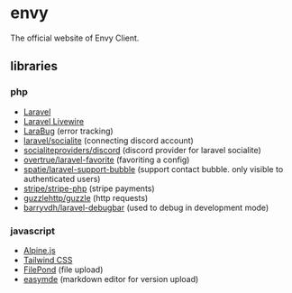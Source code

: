 # envy
The official website of Envy Client.

## libraries

### php
- [Laravel](https://laravel.com)
- [Laravel Livewire](https://laravel-livewire.com)
- [LaraBug](https://www.larabug.com) (error tracking)
- [laravel/socialite](https://laravel.com/docs/8.x/socialite) (connecting discord account)
- [socialiteproviders/discord](https://github.com/SocialiteProviders/Discord) (discord provider for laravel socialite)
- [overtrue/laravel-favorite](https://github.com/overtrue/laravel-favorite) (favoriting a config)
- [spatie/laravel-support-bubble](https://github.com/spatie/laravel-support-bubble) (support contact bubble. only
  visible to authenticated users)
- [stripe/stripe-php](https://github.com/stripe/stripe-php) (stripe payments)
- [guzzlehttp/guzzle](https://github.com/guzzle/guzzle) (http requests)
- [barryvdh/laravel-debugbar](https://github.com/barryvdh/laravel-debugbar) (used to debug in development mode)

### javascript
- [Alpine.js](https://alpinejs.dev)
- [Tailwind CSS](https://tailwindcss.com)
- [FilePond](https://github.com/pqina/filepond) (file upload)
- [easymde](https://github.com/Ionaru/easy-markdown-editor) (markdown editor for version upload)
